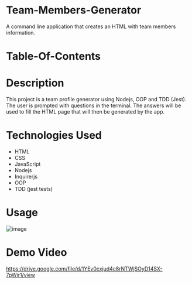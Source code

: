 # Team-Members-Generator
A command line application that creates an HTML with team members information.

# Table-Of-Contents



# Description
This project is a team profile generator using Nodejs, OOP and TDD (Jest). The user is prompted with questions in the terminal. The answers will be used to fill the HTML page that will then be generated by the app.


# Technologies Used

* HTML
* CSS
* JavaScript
* Nodejs
* Inquirerjs
* OOP
* TDD (jest tests)


# Usage 
![image](https://user-images.githubusercontent.com/112224915/209270509-a9fcdae8-65b6-4b9c-892d-508c9e9869aa.png)

# Demo Video
https://drive.google.com/file/d/1YEv0cxjud4c8rNTWjSOyD14SX-7pWir1/view
